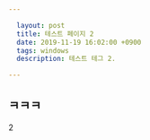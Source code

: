 ```yaml
---

  layout: post
  title: 테스트 페이지 2
  date: 2019-11-19 16:02:00 +0900
  tags: windows
  description: 테스트 테그 2. 

---
```


## ㅋㅋㅋ

2
